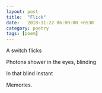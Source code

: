 ```yaml
---
layout: post
title:  "Flick"
date:   2018-11-22 06:00:00 +0530
category: poetry
tags: [poem]
---
```

A switch flicks

Photons shower in the eyes, blinding

In that blind instant

Memories.
